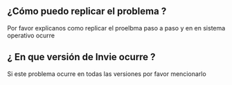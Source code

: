 ## ¿Cómo puedo replicar el problema ?
Por favor explicanos como replicar el proelbma paso a paso y en en sistema operativo ocurre
## ¿ En que versión de Invie ocurre ?

Si este problema ocurre en todas las versiones por favor mencionarlo
